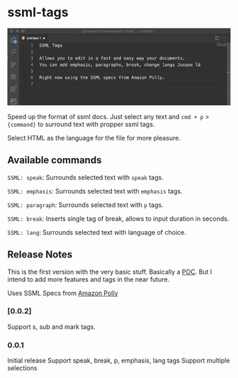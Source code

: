 # ssml-tags

![ssml-tags gif](images/ssml-tags.gif)

Speed up the format of ssml docs. Just select any text and `cmd + p` > `{command}` to surround text with propper ssml tags.

Select HTML as the language for the file for more pleasure.

## Available commands
`SSML: speak`: Surrounds selected text with `speak` tags.

`SSML: emphasis`: Surrounds selected text with `emphasis` tags.

`SSML: paragraph`: Surrounds selected text with `p` tags.

`SSML: break`: Inserts single tag of break, allows to input duration in seconds.

`SSML: lang`: Surrounds selected text with language of choice.


## Release Notes

This is the first version with the very basic stuff. Basically a [POC](https://en.wikipedia.org/wiki/Proof_of_concept). But I intend to add more features and tags in the near future. 

Uses SSML Specs from [Amazon Polly](https://docs.aws.amazon.com/es_es/polly/latest/dg/supportedtags.html#lang-tag)

### [0.0.2]
Support s, sub and mark tags.

### 0.0.1

Initial release
Support speak, break, p, emphasis, lang tags
Support multiple selections

